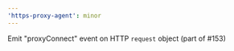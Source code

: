 ```yaml
---
'https-proxy-agent': minor
---
```


Emit "proxyConnect" event on HTTP `request` object (part of #153)
